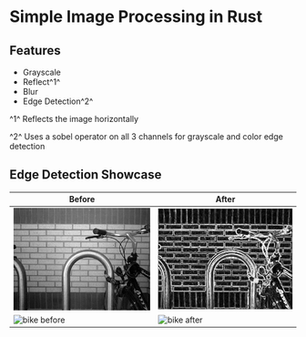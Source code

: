 # Simple Image Processing in Rust

## Features
 - Grayscale
 - Reflect^1^
 - Blur
 - Edge Detection^2^

^1^ Reflects the image horizontally

^2^ Uses a sobel operator on all 3 channels for grayscale and color edge detection

## Edge Detection Showcase
| Before | After |
| ----------- | ----------- |
| ![bike before](images/400px-Bikesgray.jpg) | ![bike after](images/400px-Bikesgray_after.jpg) |
| ![bike before](images/wallhaven-water.png) | ![bike after](images/wallhaven-water_after.png) |
